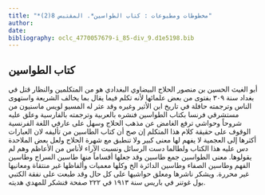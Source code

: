 ```yaml
---
title: "*مخطوطات ومطبوعات : كتاب الطواسين*. المقتبس 8(2)"
author: 
date: 
bibliography: oclc_4770057679-i_85-div_9.d1e5198.bib
---
```




##  كتاب الطواسين 


  أبو الغيث الحسين بن منصور الحلاج البيضاوي البغدادي هو من المتكلمين والنظار قتل في بغداد سنة  ٣٠٩  بفتوى من بعض علمائها لأنه تكلم فيما يقال بما يخالف الشريعة واستهوى الناس وترجمته حافلة في تاريخ ابن الأثير وغيره وقد عثر له المسيو لويس ماسنيون من مستشرقي فرنسا بكتاب الطواسين فنشره بالعربية وترجمته بالفارسية وعلق عليه شروحاً وحواشي ترفع الغامض عن مذهب الحلاج وسهل على عارفي اللغة الفرنسية الوقوف على حقيقة كلام هذا المتكلم إن صح أن كتاب الطاسين من تأليفه لان العبارات أكثرها إلى العجمية لا يفهم لها معنى كبير ولا تنطبق مع شهرة الحلاج ولعل بعض الملاحدة دس عليه هذا الكتاب ولطالما دست الرسائل ونسبت الآراء لأناس من الأعاظم وهم لم يقولوها. معنى الطواسين جمع طاسين وقد جعلها أقساماً منها طاسين السراج وطاسين الفهم وطاسين الصفاء وطاسين الدائرة الخ وكلها معميات وألفاظها غير منتقاة ومعانيها غير محررة. ويشكر ناشرها ومعلق حواشيها على كل حال وقد طبعت على نفقة الكتبي بول غوتنر في باريس سنة  ١٩١٣  في  ٢٢٢  صفحة فنشكر للمهدي هديته. 
